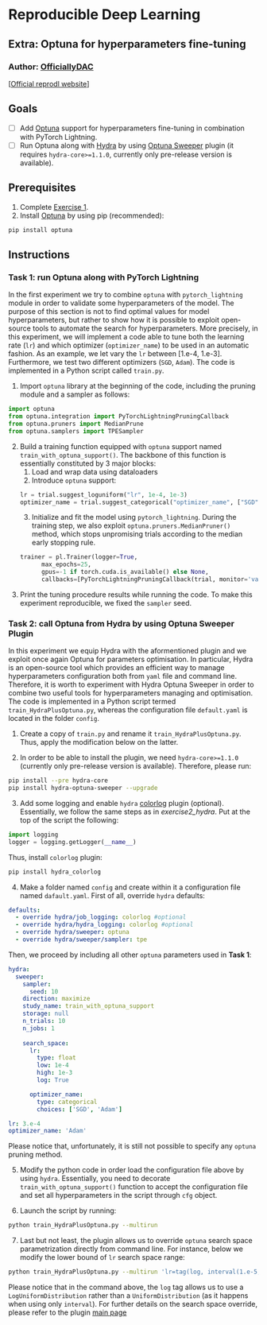 # Reproducible Deep Learning
## Extra: Optuna for hyperparameters fine-tuning
### Author: [OfficiallyDAC](https://github.com/OfficiallyDAC)
[[Official reprodl website](https://www.sscardapane.it/teaching/reproducibledl/)]

## Goals

- [ ] Add [Optuna](https://optuna.readthedocs.io/en/latest/installation.html) support for hyperparameters fine-tuning in combination with PyTorch Lightning.
- [ ] Run Optuna along with [Hydra](https://hydra.cc/) by using [Optuna Sweeper](https://hydra.cc/docs/next/plugins/optuna_sweeper/) plugin (it requires `hydra-core>=1.1.0`, currently only pre-release version is available).

## Prerequisites

1. Complete [Exercise 1](https://github.com/sscardapane/reprodl2021/tree/exercise1_git).
2. Install [Optuna](https://optuna.readthedocs.io/en/latest/installation.html) by using pip (recommended):

```bash 
pip install optuna
```

## Instructions
### Task 1: run Optuna along with PyTorch Lightning
In the first experiment we try to combine `optuna` with `pytorch_lightning` module in order to validate some hyperparameters of the model. The purpose of this section is not to find optimal values for model hyperparameters, but rather to show how it is possible to exploit open-source tools to automate the search for hyperparameters. More precisely, in this experiment, we will implement a code able to tune both the learning rate (`lr`) and which optimizer (`optimizer_name`) to be used in an automatic fashion.
As an example, we let vary the `lr` between [1.e-4, 1.e-3]. Furthermore, we test two different optimizers (`SGD`, `Adam`). The code is implemented in a Python script called `train.py`.

1. Import `optuna` library at the beginning of the code, including the pruning module and a sampler as follows:
```python
import optuna
from optuna.integration import PyTorchLightningPruningCallback
from optuna.pruners import MedianPrune
from optuna.samplers import TPESampler
```
2. Build a training function equipped with `optuna` support named `train_with_optuna_support()`. The backbone of this function is essentially constituted by 3 major blocks:
    1. Load and wrap data using dataloaders
    2. Introduce `optuna` support:
    ```python
    lr = trial.suggest_loguniform("lr", 1e-4, 1e-3)
    optimizer_name = trial.suggest_categorical("optimizer_name", ["SGD", "Adam"])
    ```
    3. Initialize and fit the model using `pytorch_lightning`. During the training step, we also exploit `optuna.pruners.MedianPruner()` method, which stops unpromising trials according to the median early stopping rule.
    ```python
    trainer = pl.Trainer(logger=True,
          max_epochs=25,
          gpus=-1 if torch.cuda.is_available() else None,
          callbacks=[PyTorchLightningPruningCallback(trial, monitor='val_acc')])
    ```
3. Print the tuning procedure results while running the code. To make this experiment reproducible, we fixed the `sampler` seed.

### Task 2: call Optuna from Hydra by using Optuna Sweeper Plugin
In this experiment we equip Hydra with the aformentioned plugin and we exploit once again Optuna for parameters optimisation. In particular, Hydra is an open-source tool which provides an efficient way to manage hyperparameters configuration both from `yaml` file and command line. Therefore, it is worth to experiment with Hydra Optuna Sweeper in order to combine two useful tools for hyperparameters managing and optimisation. The code is implemented in a Python script termed `train_HydraPlusOptuna.py`, whereas the configuration file `default.yaml` is located in the folder `config`.

1. Create a copy of `train.py` and rename it `train_HydraPlusOptuna.py`. Thus, apply the modification below on the latter.

2. In order to be able to install the plugin, we need `hydra-core>=1.1.0` (currently only pre-release version is available). Therefore, please run:
```bash 
pip install --pre hydra-core
pip install hydra-optuna-sweeper --upgrade
```
3. Add some logging and enable `hydra` [colorlog](https://hydra.cc/docs/plugins/colorlog/) plugin (optional).
Essentially, we follow the same steps as in _exercise2_hydra_. Put at the top of the script the following:
```python
import logging
logger = logging.getLogger(__name__)
```
Thus, install `colorlog` plugin:

```bash
pip install hydra_colorlog
```

4. Make a folder named `config` and create within it a configuration file named `dafault.yaml`.
First of all, override `hydra` defaults:
```yaml
defaults:
  - override hydra/job_logging: colorlog #optional
  - override hydra/hydra_logging: colorlog #optional
  - override hydra/sweeper: optuna
  - override hydra/sweeper/sampler: tpe
```
Then, we proceed by including all other `optuna` parameters used in __Task 1__:

```yaml
hydra:
  sweeper:
    sampler:
      seed: 10
    direction: maximize
    study_name: train_with_optuna_support
    storage: null
    n_trials: 10
    n_jobs: 1
    
    search_space:
      lr:
        type: float
        low: 1e-4
        high: 1e-3
        log: True

      optimizer_name:
        type: categorical
        choices: ['SGD', 'Adam']

lr: 3.e-4
optimizer_name: 'Adam'
```
Please notice that, unfortunately, it is still not possible to specify any `optuna` pruning method.

5. Modify the python code in order load the configuration file above by using `hydra`. Essentially, you need to decorate `train_with_optuna_support()` function to accept the configuration file and set all hyperparameters in the script through `cfg` object.

6. Launch the script by running:

```bash
python train_HydraPlusOptuna.py --multirun
```

7. Last but not least, the plugin allows us to override `optuna` search space parametrization directly from command line. For instance, below we modify the lower bound of `lr` search space range:

```bash
python train_HydraPlusOptuna.py --multirun 'lr=tag(log, interval(1.e-5,1.e-3))'
```
Please notice that in the command above, the `log` tag allows us to use a `LogUniformDistribution` rather than a `UniformDistribution` (as it happens when using only `interval`). For further details on the search space override, please refer to the plugin [main page](https://hydra.cc/docs/next/plugins/optuna_sweeper) 
